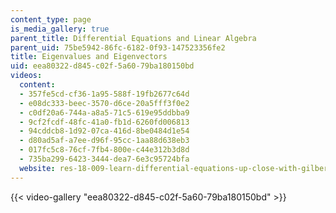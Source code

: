 ```yaml
---
content_type: page
is_media_gallery: true
parent_title: Differential Equations and Linear Algebra
parent_uid: 75be5942-86fc-6182-0f93-147523356fe2
title: Eigenvalues and Eigenvectors
uid: eea80322-d845-c02f-5a60-79ba180150bd
videos:
  content:
  - 357fe5cd-cf36-1a95-588f-19fb2677c64d
  - e08dc333-beec-3570-d6ce-20a5fff3f0e2
  - c0df20a6-744a-a8a5-71c5-619e95ddbba9
  - 9cf2fcdf-48fc-41a0-fb1d-6260fd006813
  - 94cddcb8-1d92-07ca-416d-8be0484d1e54
  - d80ad5af-a7ee-d96f-95cc-1aa88d638eb3
  - 017fc5c8-76cf-7fb4-800e-c44e312b3d8d
  - 735ba299-6423-3444-dea7-6e3c95724bfa
  website: res-18-009-learn-differential-equations-up-close-with-gilbert-strang-and-cleve-moler-fall-2015
---
```



{{< video-gallery "eea80322-d845-c02f-5a60-79ba180150bd" >}}

